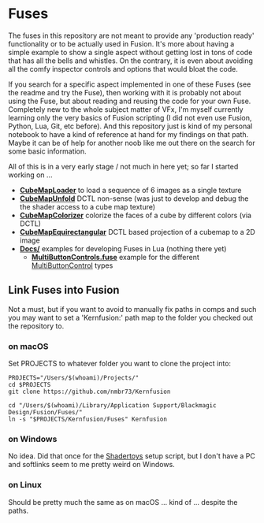 # Fuses

The fuses in this repository are not meant to provide any 'production ready' functionality or to be actually used in Fusion. It's more about having a simple example to show a single aspect without getting lost in tons of code that has all the bells and whistles. On the contrary, it is even about avoiding all the comfy inspector controls and options that would bloat the code.

If you search for a specific aspect implemented in one of these Fuses (see the readme and try the Fuse), then working with it is probably not about using the Fuse, but about reading and reusing the code for your own Fuse. Completely new to the whole subject matter of VFx, I'm myself currently learning only the very basics of Fusion scripting (I did not even use Fusion, Python, Lua, Git, etc before). And this repository just is kind of my personal notebook to have a kind of reference at hand for my findings on that path. Maybe it can be of help for another noob like me out there on the search for some basic information.

All of this is in a very early stage / not much in here yet; so far I started working on ...

- **[CubeMapLoader](CubeMapLoader.md)** to load a sequence of 6 images as a single texture
- **[CubeMapUnfold](CubeMapUnfold.md)** DCTL non-sense (was just to develop and debug the the shader access to a cube map texture)
- **[CubeMapColorizer](CubeMapColorizer.md)** colorize the faces of a cube by different colors (via DCTL)
- **[CubeMapEquirectangular](CubeMapEquirectangular.md)** DCTL based projection of a cubemap to a 2D image
- **[Docs/](Docs/README.md)** examples for developing Fuses in Lua (nothing there yet)
  - **[MultiButtonControls.fuse](Docs/MultiButtonControls.fuse)** example for the different [MultiButtonControl](https://github.com/nmbr73/Kernfusion/wiki/MultiButtonControl) types

## Link Fuses into Fusion

Not a must, but if you want to avoid to manually fix paths in comps and such you may want to set a 'Kernfusion:' path map to the folder you checked out the repository to.

### on macOS

Set PROJECTS to whatever folder you want to clone the project into:

    PROJECTS="/Users/$(whoami)/Projects/"
    cd $PROJECTS
    git clone https://github.com/nmbr73/Kernfusion

    cd "/Users/$(whoami)/Library/Application Support/Blackmagic Design/Fusion/Fuses/"
    ln -s "$PROJECTS/Kernfusion/Fuses" Kernfusion

### on Windows

No idea. Did that once for the [Shadertoys](https://nmbr73.github.io/Shadertoys/) setup script, but I don't have a PC and softlinks seem to me pretty weird on Windows.

### on Linux

Should be pretty much the same as on macOS ... kind of ... despite the paths.
